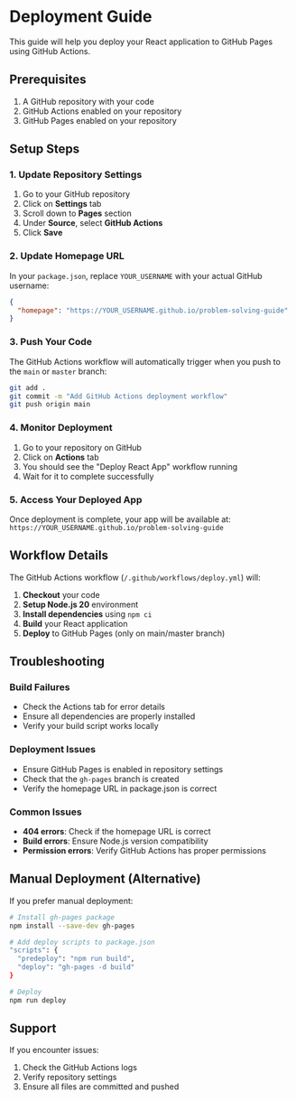 # Deployment Guide

This guide will help you deploy your React application to GitHub Pages using GitHub Actions.

## Prerequisites

1. A GitHub repository with your code
2. GitHub Actions enabled on your repository
3. GitHub Pages enabled on your repository

## Setup Steps

### 1. Update Repository Settings

1. Go to your GitHub repository
2. Click on **Settings** tab
3. Scroll down to **Pages** section
4. Under **Source**, select **GitHub Actions**
5. Click **Save**

### 2. Update Homepage URL

In your `package.json`, replace `YOUR_USERNAME` with your actual GitHub username:

```json
{
  "homepage": "https://YOUR_USERNAME.github.io/problem-solving-guide"
}
```

### 3. Push Your Code

The GitHub Actions workflow will automatically trigger when you push to the `main` or `master` branch:

```bash
git add .
git commit -m "Add GitHub Actions deployment workflow"
git push origin main
```

### 4. Monitor Deployment

1. Go to your repository on GitHub
2. Click on **Actions** tab
3. You should see the "Deploy React App" workflow running
4. Wait for it to complete successfully

### 5. Access Your Deployed App

Once deployment is complete, your app will be available at:
`https://YOUR_USERNAME.github.io/problem-solving-guide`

## Workflow Details

The GitHub Actions workflow (`/.github/workflows/deploy.yml`) will:

1. **Checkout** your code
2. **Setup Node.js 20** environment
3. **Install dependencies** using `npm ci`
4. **Build** your React application
5. **Deploy** to GitHub Pages (only on main/master branch)

## Troubleshooting

### Build Failures

- Check the Actions tab for error details
- Ensure all dependencies are properly installed
- Verify your build script works locally

### Deployment Issues

- Ensure GitHub Pages is enabled in repository settings
- Check that the `gh-pages` branch is created
- Verify the homepage URL in package.json is correct

### Common Issues

- **404 errors**: Check if the homepage URL is correct
- **Build errors**: Ensure Node.js version compatibility
- **Permission errors**: Verify GitHub Actions has proper permissions

## Manual Deployment (Alternative)

If you prefer manual deployment:

```bash
# Install gh-pages package
npm install --save-dev gh-pages

# Add deploy scripts to package.json
"scripts": {
  "predeploy": "npm run build",
  "deploy": "gh-pages -d build"
}

# Deploy
npm run deploy
```

## Support

If you encounter issues:

1. Check the GitHub Actions logs
2. Verify repository settings
3. Ensure all files are committed and pushed
